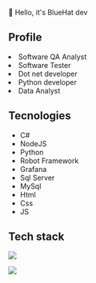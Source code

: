 👋 Hello, it's BlueHat dev

## Profile
<li>Software QA Analyst</li> 
<li>Software Tester</li>
<li>Dot net developer</li>
<li>Python developer</li>
<li>Data Analyst</li>

## Tecnologies
- C#
- NodeJS
- Python
- Robot Framework
- Grafana
- Sql Server
- MySql
- Html
- Css
- JS

## Tech stack
<div style="display:block">
<p>
  <img src ="https://api.iconify.design/skill-icons/python-dark.svg?width=200&height=200"/>
  </p>
  
<p>
  <img src ="https://api.iconify.design/skill-icons/python-dark.svg?width=200&height=200"/>
  </p>
  </div>

<!---
bluehat8/bluehat8 is a ✨ special ✨ repository because its `README.md` (this file) appears on your GitHub profile.
You can click the Preview link to take a look at your changes.
--->
